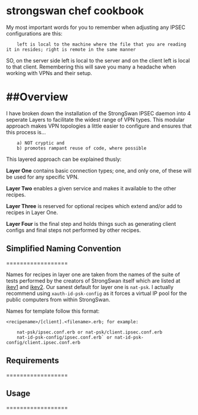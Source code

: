 # strongswan chef cookbook

My most important words for you to remember when adjusting any IPSEC configurations are this:

		left is local to the machine where the file that you are reading it in resides; right is remote in the same manner

SO, on the server side left is local to the server and on the client left is local to that client. Remembering this will save you many a headache when working with VPNs and their setup.

##Overview
=================

I have broken down the installation of the StrongSwan IPSEC daemon into 4 seperate Layers to facilitate the widest range of VPN types. This modular approach makes VPN topologies a little easier to configure and ensures that this process is...

		a) NOT cryptic and 
		b) promotes rampant reuse of code, where possible

This layered approach can be explained thusly:

**Layer One** contains basic connection types; one, and only one, of these will be used for any specific VPN.

**Layer Two** enables a given service and makes it available to the other recipes.

**Layer Three** is reserved for optional recipes which extend and/or add to recipes in Layer One.

**Layer Four** is the final step and holds things such as generating client configs and final steps not performed by other recipes.

## Simplified Naming Convention 
==================

Names for recipes in layer one are taken from the names of the suite of tests performed by the creators of StrongSwan itself which are listed at [ikev1](http://www.strongswan.org/uml/testresults/ikev1/) and [ikev2](http://www.strongswan.org/uml/testresults5/ikev2/). Our sanest default for layer one is `nat-psk`. I actually recommend using `xauth-id-psk-config` as it forces a virtual IP pool for the public computers from within StrongSwan.

Names for template follow this format: 

	<recipename>/[client].<filename>.erb; for example:

		nat-psk/ipsec.conf.erb or nat-psk/client.ipsec.conf.erb
		nat-id-psk-config/ipsec.conf.erb` or nat-id-psk-config/client.ipsec.conf.erb
	

## Requirements
==================

## Usage
==================

